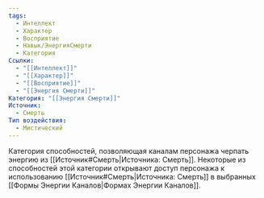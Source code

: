 ```yaml
---
tags:
  - Интеллект
  - Характер
  - Восприятие
  - Навык/ЭнергияСмерти
  - Категория
Ссылки:
  - "[[Интеллект]]"
  - "[[Характер]]"
  - "[[Восприятие]]"
  - "[[Энергия Смерти]]"
Категория: "[[Энергия Смерти]]"
Источник:
  - Смерть
Тип воздействия:
  - Мистический
---
```

Категория способностей, позволяющая каналам персонажа черпать энергию из [[Источник#Смерть|Источника: Смерть]]. Некоторые из способностей этой категории открывают доступ персонажа к использованию [[Источник#Смерть|Источника: Смерть]] в выбранных [[Формы Энергии Каналов|Формах Энергии Каналов]]. 